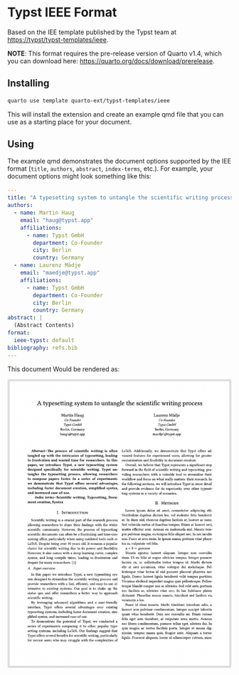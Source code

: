 # Typst IEEE Format

Based on the IEE template published by the Typst team at <https://typst/typst-templates/ieee>.

**NOTE**: This format requires the pre-release version of Quarto v1.4, which you can download here: <https://quarto.org/docs/download/prerelease>.

## Installing

```bash
quarto use template quarto-ext/typst-templates/ieee
```

This will install the extension and create an example qmd file that you can use as a starting place for your document.

## Using

The example qmd demonstrates the document options supported by the IEE format (`title`, `authors`, `abstract`, `index-terms`, etc.). For example, your document options might look something like this:

```yaml
---
title: "A typesetting system to untangle the scientific writing process"
authors:
  - name: Martin Haug
    email: "haug@typst.app"
    affiliations:
      - name: Typst GmbH
        department: Co-Founder
        city: Berlin
        country: Germany
  - name: Laurenz Mädje
    email: "maedje@typst.app"
    affiliations:
      - name: Typst GmbH
        department: Co-Founder
        city: Berlin
        country: Germany
abstract: |
  (Abstract Contents)
format:
  ieee-typst: default
bibliography: refs.bib
---
```

This document Would be rendered as:

![](ieee.png)
